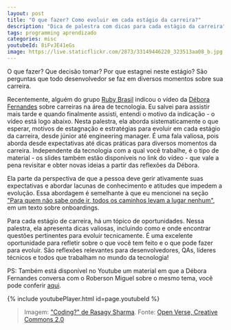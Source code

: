 ```yaml
---
layout: post
title: "O que fazer? Como evoluir em cada estágio da carreira?"
description: "Dica de palestra com dicas para cada estágio da carreira"
tags: programming aprendizado
categories: misc
youtubeId: 8iFvJE41eGs
image: https://live.staticflickr.com/2873/33149446220_323513aa08_b.jpg
---
```


O que fazer? Que decisão tomar? Por que estagnei neste estágio? São perguntas que todo desenvolvedor se faz em diversos momentos sobre sua carreira.

Recentemente, alguém do grupo [Ruby Brasil](https://chat.whatsapp.com/DYjjpU8LCqi6AHYNlNQ3Gz) indicou o vídeo da [Débora Fernandes](https://www.linkedin.com/in/debborafernandess/) sobre carreiras na área de tecnologia. Eu salvei para assistir mais tarde e quando finalmente assisti, entendi o motivo da indicação - o vídeo está logo abaixo. Nesta palestra, ela aborda sistematicamente o que esperar, motivos de estagnação e estratégias para evoluir em cada estágio da carreira, desde júnior até engineering manager. É uma fala valiosa, pois aborda desde expectativas até dicas práticas para diversos momentos da carreira. Independente da tecnologia com a qual você trabalhe, é o tipo de material - os slides também estão disponíveis no link do vídeo - que vale a pena revisitar e obter novas ideias a partir das reflexões da Débora.

Ela parte da perspectiva de que a pessoa deve gerir ativamente suas expectativas e abordar lacunas de conhecimento e atitudes que impedem a evolução. Essa abordagem é semelhante à que eu mencionei na seção ["Para quem não sabe onde ir, todos os caminhos levam a lugar nenhum"](../arte-onboarding/), em um texto sobre onboardings.

Para cada estágio de carreira, há um tópico de oportunidades. Nessa palestra, ela apresenta dicas valiosas, incluindo como e onde encontrar questões pertinentes para evoluir tecnicamente. É uma excelente oportunidade para refletir sobre o que você tem feito e o que pode fazer para evoluir. São reflexões relevantes para desenvolvedores, QAs, líderes técnicos e todos que trabalham no mundo da tecnologia!

PS: Também está disponível no Youtube um material em que a Débora Fernandes conversa com o Roberson Miguel sobre o mesmo tema, você pode conferir [aqui](https://www.youtube.com/watch?v=rsKm3Cb0IpY).

{% include youtubePlayer.html id=page.youtubeId %}

>Imagem: ["Coding?" de Rasagy Sharma](https://openverse.org/image/ec8caffb-4424-4a32-b8c5-987a42ea7961). Fonte: [Open Verse, Creative Commons 2.0](https://openverse.org/)
